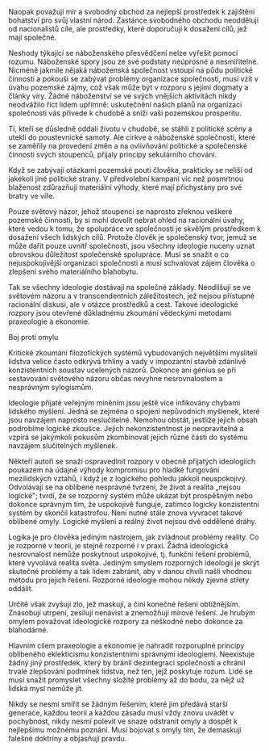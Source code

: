 Naopak považují mír a svobodný obchod za nejlepší prostředek k zajištění bohatství pro svůj vlastní národ. Zastánce svobodného obchodu neoddělují od nacionalistů cíle, ale prostředky, které doporučují k dosažení cílů, jež mají společné.

Neshody týkající se náboženského přesvědčení nelze vyřešit pomocí rozumu. Náboženské spory jsou ze své podstaty neúprosné a nesmiřitelné. Nicméně jakmile nějaká náboženská společnost vstoupí na půdu politické činnosti a pokouší se zabývat problémy organizace společnosti, musí vzít v úvahu pozemské zájmy, což však může být v rozporu s jejími dogmaty a články víry. Žádné náboženství se ve svých vnějších aktivitách nikdy neodvážilo říct lidem upřímně: uskutečnění našich plánů na organizaci společnosti vás přivede k chudobě a sníží vaši pozemskou prosperitu.

Ti, kteří se důsledně oddali životu v chudobě, se stáhli z politické scény a utekli do poustevnické samoty. Ale církve a náboženské společnosti, které se zaměřily na provedení změn a na ovlivňování politické a společenské činnosti svých stoupenců, přijaly principy sekulárního chování.

Když se zabývají otázkami pozemské pouti člověka, prakticky se neliší od jakékoli jiné politické strany. V předvolební kampani víc než posmrtnou blaženost zdůrazňují materiální výhody, které mají přichystány pro své bratry ve víře.

Pouze světový názor, jehož stoupenci se naprosto zřeknou veškeré pozemské činnosti, by si mohl dovolit nebrat ohled na racionální úvahy, které vedou k tomu, že spolupráce ve společnosti je skvělým prostředkem k dosažení všech lidských cílů. Protože člověk je společenský tvor, jemuž se může dařit pouze uvnitř společnosti, jsou všechny ideologie nuceny uznat obrovskou důležitost společenské spolupráce. Musí se snažit o co nejuspokojivější organizaci společnosti a musí schvalovat zájem člověka o zlepšení svého materiálního blahobytu.

Tak se všechny ideologie dostávají na společné základy. Neodlišují se ve světovém názoru a v transcendentních záležitostech, jež nejsou přístupné racionální diskusi, ale v otázce prostředků a cest. Takové ideologické rozpory jsou otevřené důkladnému zkoumání vědeckými metodami praxeologie a ekonomie.

Boj proti omylu

Kritické zkoumání filozofických systémů vybudovaných největšími mysliteli lidstva velice často odkrývá trhliny a vady v impozantní stavbě zdánlivě konzistentních soustav ucelených názorů. Dokonce ani génius se při sestavování světového názoru občas nevyhne nesrovnalostem a nesprávným sylogismům.

Ideologie přijaté veřejným míněním jsou ještě více infikovány chybami lidského myšlení. Jedná se zejména o spojení nepůvodních myšlenek, které jsou navzájem naprosto neslučitelné. Nemohou obstát, jestliže jejich obsah podrobíme logické zkoušce. Jejich nekonzistentnost je neopravitelná a vzpírá se jakýmkoli pokusům zkombinovat jejich různé části do systému navzájem slučitelných myšlenek.

Někteří autoři se snaží ospravedlnit rozpory v obecně přijatých ideologiích poukazem na údajné výhody kompromisu pro hladké fungování mezilidských vztahů, i když je z logického pohledu jakkoli neuspokojivý. Odvolávají se na oblíbené nesprávné tvrzení, že život a realita „nejsou logické"; tvrdí, že se rozporný systém může ukázat být prospěšným nebo dokonce správným tím, že uspokojivě funguje, zatímco logicky konzistentní systém by skončil katastrofou. Není nutné stále znova vyvracet takové oblíbené omyly. Logické myšlení a reálný život nejsou dvě oddělené dráhy.

Logika je pro člověka jediným nástrojem, jak zvládnout problémy reality. Co je rozporné v teorii, je stejně rozporné i v praxi. Žádná ideologická nesrovnalost nemůže poskytnout uspokojivé, tj. funkční řešení problémů, které vyvolává realita světa. Jediným smyslem rozporných ideologií je skrýt skutečné problémy a tak lidem zabránit, aby v danou chvíli našli vhodnou metodu pro jejich řešení. Rozporné ideologie mohou někdy zjevné střety oddálit.

Určitě však zvyšují zlo, jež maskují, a činí konečné řešení obtížnějším. Znásobují utrpení, zesilují nenávist a znemožňují mírové řešení. Je hrubým omylem považovat ideologické rozpory za neškodné nebo dokonce za blahodárné.

Hlavním cílem praxeologie a ekonomie je nahradit rozporuplné principy oblíbeného eklekticismu konzistentními správnými ideologiemi. Neexistuje žádný jiný prostředek, který by bránil dezintegraci společnosti a chránil trvalé zlepšování podmínek lidstva, než ten, jejž poskytuje rozum. Lidé se musí snažit promyslet všechny složité problémy až do bodu, za nějž už lidská mysl nemůže jít.

Nikdy se nesmí smířit se žádným řešením, které jim předává starší generace, každou teorii a každou zásadu musí vždy znovu uvádět v pochybnost, nikdy nesmí polevit ve snaze odstranit omyly a dospět k nejlepšímu možnému poznání. Musí bojovat s omyly tím, že demaskují falešné doktríny a objasňují pravdu.